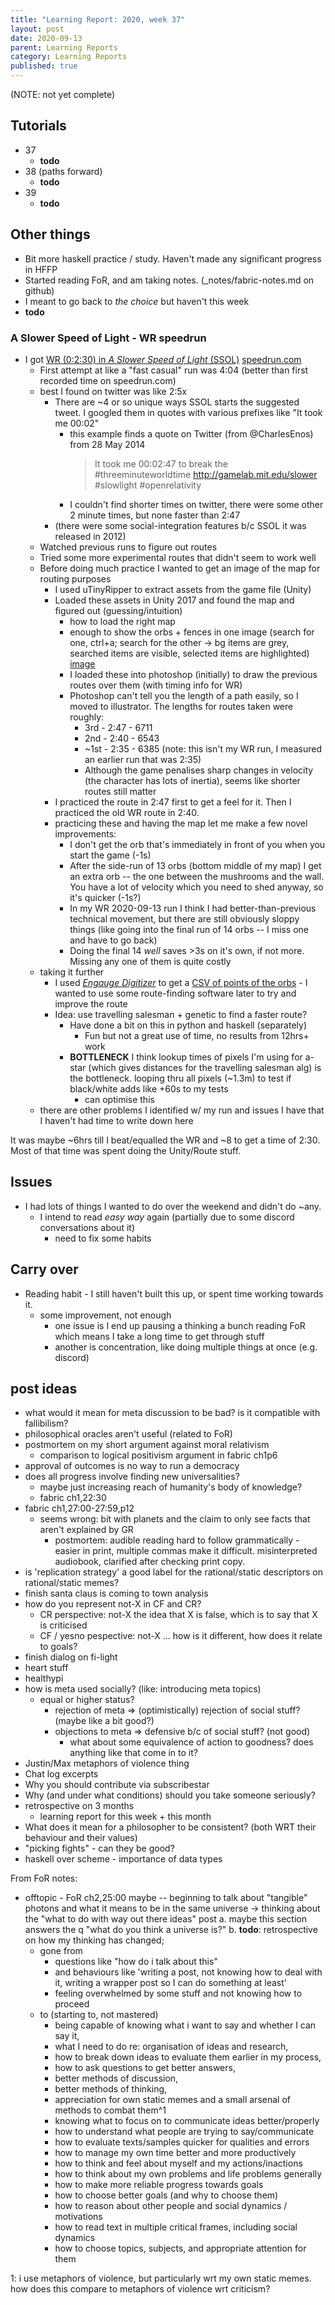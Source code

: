 ```yaml
---
title: "Learning Report: 2020, week 37"
layout: post
date: 2020-09-13
parent: Learning Reports
category: Learning Reports
published: true
---
```


(NOTE: not yet complete)

## Tutorials

* 37
  * **todo**
* 38 (paths forward)
  * **todo**
* 39
  * **todo**

## Other things

* Bit more haskell practice / study. Haven't made any significant progress in HFFP
* Started reading FoR, and am taking notes. (_notes/fabric-notes.md on github)
* I meant to go back to *the choice* but haven't this week
* **todo**

### A Slower Speed of Light - WR speedrun

* I got [WR (0:2:30) in *A Slower Speed of Light* (SSOL)](https://www.youtube.com/watch?v=rGs7hFcq2jI) [speedrun.com](https://www.speedrun.com/ssol)
  * First attempt at like a "fast casual" run was 4:04 (better than first recorded time on speedrun.com)
  * best I found on twitter was like 2:5x
    * There are ~4 or so unique ways SSOL starts the suggested tweet. I googled them in quotes with various prefixes like "It took me 00:02"
      * this example finds a quote on Twitter (from @CharlesEnos) from 28 May 2014
        > It took me 00:02:47 to break the #threeminuteworldtime http://gamelab.mit.edu/slower  #slowlight #openrelativity
      * I couldn't find shorter times on twitter, there were some other 2 minute times, but none faster than 2:47
    * (there were some social-integration features b/c SSOL it was released in 2012)
  * Watched previous runs to figure out routes
  * Tried some more experimental routes that didn't seem to work well
  * Before doing much practice I wanted to get an image of the map for routing purposes
    * I used uTinyRipper to extract assets from the game file (Unity)
    * Loaded these assets in Unity 2017 and found the map and figured out (guessing/intuition)
      * how to load the right map
      * enough to show the orbs + fences in one image (search for one, ctrl+a; search for the other -> bg items are grey, searched items are visible, selected items are highlighted) [image](https://imgur.com/a/VWpZN5h)
      * I loaded these into photoshop (initially) to draw the previous routes over them (with timing info for WR)
      * Photoshop can't tell you the length of a path easily, so I moved to illustrator. The lengths for routes taken were roughly:
        * 3rd - 2:47 - 6711
        * 2nd - 2:40 - 6543
        * ~1st - 2:35 - 6385 (note: this isn't my WR run, I measured an earlier run that was 2:35)
        * Although the game penalises sharp changes in velocity (the character has lots of inertia), seems like shorter routes still matter
    * I practiced the route in 2:47 first to get a feel for it. Then I practiced the old WR route in 2:40.
    * practicing these and having the map let me make a few novel improvements:
      * I don't get the orb that's immediately in front of you when you start the game (-1s)
      * After the side-run of 13 orbs (bottom middle of my map) I get an extra orb -- the one between the mushrooms and the wall. You have a lot of velocity which you need to shed anyway, so it's quicker (-1s?)
      * In my WR 2020-09-13 run I think I had better-than-previous technical movement, but there are still obviously sloppy things (like going into the final run of 14 orbs -- I miss one and have to go back)
      * Doing the final 14 *well* saves >3s on it's own, if not more. Missing any one of them is quite costly
  * taking it further
    * I used [*Engauge Digitizer*](https://github.com/markummitchell/engauge-digitizer/) to get a [CSV of points of the orbs](https://imgur.com/a/MoIDmWK) - I wanted to use some route-finding software later to try and improve the route
    * Idea: use travelling salesman + genetic to find a faster route?
      * Have done a bit on this in python and haskell (separately)
        * Fun but not a great use of time, no results from 12hrs+ work
      * **BOTTLENECK** I think lookup times of pixels I'm using for a-star (which gives distances for the travelling salesman alg) is the bottleneck. looping thru all pixels (~1.3m) to test if black/white adds like +60s to my tests
        * can optimise this
  * there are other problems I identified w/ my run and issues I have that I haven't had time to write down here
  
It was maybe ~6hrs till I beat/equalled the WR and ~8 to get a time of 2:30. Most of that time was spent doing the Unity/Route stuff.

## Issues

* I had lots of things I wanted to do over the weekend and didn't do ~any.
  * I intend to read *easy way* again (partially due to some discord conversations about it)
    * need to fix some habits

## Carry over

* Reading habit - I still haven't built this up, or spent time working towards it.
  * some improvement, not enough
    * one issue is I end up pausing a thinking a bunch reading FoR which means I take a long time to get through stuff
    * another is concentration, like doing multiple things at once (e.g. discord)

## post ideas

* what would it mean for meta discussion to be bad? is it compatible with fallibilism?
* philosophical oracles aren't useful (related to FoR)
* postmortem on my short argument against moral relativism
  * comparison to logical positivism argument in fabric ch1p6
* approval of outcomes is no way to run a democracy
* does all progress involve finding new universalities?
  * maybe just increasing reach of humanity's body of knowledge?
  * fabric ch1,22:30
* fabric ch1,27:00-27:59,p12
  * seems wrong: bit with planets and the claim to only see facts that aren't explained by GR
    * postmortem: audible reading hard to follow grammatically - easier in print, multiple commas make it difficult. misinterpreted audiobook, clarified after checking print copy.
* is 'replication strategy' a good label for the rational/static descriptors on rational/static memes?
* finish santa claus is coming to town analysis
* how do you represent not-X in CF and CR?
  * CR perspective: not-X the idea that X is false, which is to say that X is criticised
  * CF / yesno pespective: not-X ... how is it different, how does it relate to goals?
* finish dialog on fi-light
* heart stuff
* healthypi
* how is meta used socially? (like: introducing meta topics)
  * equal or higher status?
    * rejection of meta => (optimistically) rejection of social stuff? (maybe like a bit good?)
    * objections to meta => defensive b/c of social stuff?
    (not good)
      * what about some equivalence of action to goodness? does anything like that come in to it?
* Justin/Max metaphors of violence thing
* Chat log excerpts
* Why you should contribute via subscribestar
* Why (and under what conditions) should you take someone seriously?
* retrospective on 3 months
  * learning report for this week + this month
* What does it mean for a philosopher to be consistent? (both WRT their behaviour and their values)
* "picking fights" - can they be good?
* haskell over scheme - importance of data types

From FoR notes:

* offtopic - FoR ch2,25:00 maybe -- beginning to talk about "tangible" photons and what it means to be in the same universe -> thinking about the "what to do with way out there ideas" post
  a. maybe this section answers the q "what do you think a universe is?"
  b. **todo**: retrospective on how my thinking has changed;
    - gone from
      - questions like "how do i talk about this"
      - and behaviours like 'writing a post, not knowing how to deal with it, writing a wrapper post so I can do something at least'
      - feeling overwhelmed by some stuff and not knowing how to proceed
    - to (starting to, not mastered)
      - being capable of knowing what i want to say and whether I can say it,
      - what I need to do re: organisation of ideas and research,
      - how to break down ideas to evaluate them earlier in my process,
      - how to ask questions to get better answers,
      - better methods of discussion,
      - better methods of thinking,
      - appreciation for own static memes and a small arsenal of methods to combat them^1
      - knowing what to focus on to communicate ideas better/properly
      - how to understand what people are trying to say/communicate
      - how to evaluate texts/samples quicker for qualities and errors
      - how to manage my own time better and more productively
      - how to think and feel about myself and my actions/inactions
      - how to think about my own problems and life problems generally
      - how to make more reliable progress towards goals
      - how to choose better goals (and why to choose them)
      - how to reason about other people and social dynamics / motivations
      - how to read text in multiple critical frames, including social dynamics
      - how to choose topics, subjects, and appropriate attention for them

1: i use metaphors of violence, but particularly wrt my own static memes. how does this compare to metaphors of violence wrt criticism?
